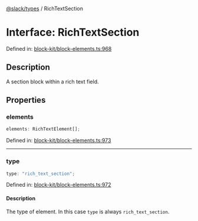 [@slack/types](../index.md) / RichTextSection

# Interface: RichTextSection

Defined in: [block-kit/block-elements.ts:968](https://github.com/slackapi/node-slack-sdk/blob/main/packages/types/src/block-kit/block-elements.ts#L968)

## Description

A section block within a rich text field.

## Properties

### elements

```ts
elements: RichTextElement[];
```

Defined in: [block-kit/block-elements.ts:973](https://github.com/slackapi/node-slack-sdk/blob/main/packages/types/src/block-kit/block-elements.ts#L973)

***

### type

```ts
type: "rich_text_section";
```

Defined in: [block-kit/block-elements.ts:972](https://github.com/slackapi/node-slack-sdk/blob/main/packages/types/src/block-kit/block-elements.ts#L972)

#### Description

The type of element. In this case `type` is always `rich_text_section`.

